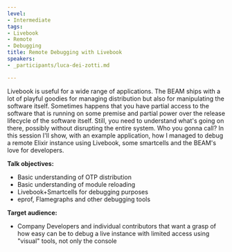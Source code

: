 ```yaml
---
level:
- Intermediate
tags:
- Livebook
- Remote
- Debugging
title: Remote Debugging with Livebook
speakers:
- _participants/luca-dei-zotti.md

---
```

Livebook is useful for a wide range of applications. The BEAM ships with a lot of playful goodies for managing distribution but also for manipulating the software itself. Sometimes happens that you have partial access to the software that is running on some premise and partial power over the release lifecycle of the software itself. Still, you need to understand what's going on there, possibly without disrupting the entire system. Who you gonna call?
In this session I'll show, with an example application, how I managed to debug a remote Elixir instance using Livebook, some smartcells and the BEAM's love for developers.

**Talk objectives:**	
* Basic understanding of OTP distribution
* Basic understanding of module reloading
* Livebook+Smartcells for debugging purposes
* eprof, Flamegraphs and other debugging tools

**Target audience:**	
* Company Developers and individual contributors that want a grasp of how easy can be to debug a live instance with limited access using "visual" tools, not only the console